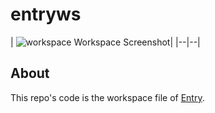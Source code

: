 # entryws

| ![workspace](https://i.imgur.com/QlOARSA.png)   Workspace Screenshot|
|--|--|

## About
This repo's code is the workspace file of [Entry](https://playentry.org).
